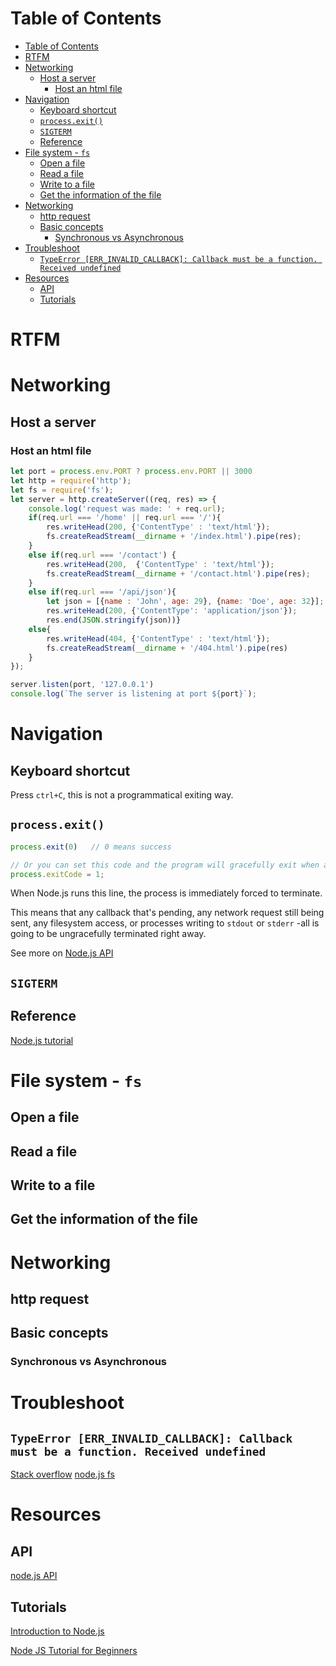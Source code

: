 # Table of Contents
- [Table of Contents](#table-of-contents)
- [RTFM](#rtfm)
- [Networking](#networking)
  - [Host a server](#host-a-server)
    - [Host an html file](#host-an-html-file)
- [Navigation](#navigation)
  - [Keyboard shortcut](#keyboard-shortcut)
  - [```process.exit()```](#processexit)
  - [```SIGTERM```](#sigterm)
  - [Reference](#reference)
- [File system - ```fs```](#file-system---fs)
  - [Open a file](#open-a-file)
  - [Read a file](#read-a-file)
  - [Write to a file](#write-to-a-file)
  - [Get the information of the file](#get-the-information-of-the-file)
- [Networking](#networking-1)
  - [http request](#http-request)
  - [Basic concepts](#basic-concepts)
    - [Synchronous vs Asynchronous](#synchronous-vs-asynchronous)
- [Troubleshoot](#troubleshoot)
  - [```TypeError [ERR_INVALID_CALLBACK]: Callback must be a function. Received undefined```](#typeerror-err_invalid_callback-callback-must-be-a-function-received-undefined)
- [Resources](#resources)
  - [API](#api)
  - [Tutorials](#tutorials)

# RTFM

# Networking
## Host a server
### Host an html file
```javascript
let port = process.env.PORT ? process.env.PORT || 3000
let http = require('http');
let fs = require('fs');
let server = http.createServer((req, res) => {
    console.log('request was made: ' + req.url);
    if(req.url === '/home' || req.url === '/'){
        res.writeHead(200, {'ContentType' : 'text/html'});
        fs.createReadStream(__dirname + '/index.html').pipe(res);
    }
    else if(req.url === '/contact') {
        res.writeHead(200,  {'ContentType' : 'text/html'});
        fs.createReadStream(__dirname + '/contact.html').pipe(res);
    }
    else if(req.url === '/api/json'){
        let json = [{name : 'John', age: 29}, {name: 'Doe', age: 32}];
        res.writeHead(200, {'ContentType': 'application/json'});
        res.end(JSON.stringify(json))}
    else{
        res.writeHead(404, {'ContentType' : 'text/html'});
        fs.createReadStream(__dirname + '/404.html').pipe(res)
    }
});

server.listen(port, '127.0.0.1')
console.log(`The server is listening at port ${port}`);
```

# Navigation
## Keyboard shortcut
Press ```ctrl+C```, this is not a programmatical exiting way.

## ```process.exit()```
```javascript
process.exit(0)   // 0 means success

// Or you can set this code and the program will gracefully exit when all the processing is done.
process.exitCode = 1;

```
When Node.js runs this line, the process is immediately forced to terminate.

This means that any callback that's pending, any network request still being sent, any filesystem access, or processes writing to ```stdout``` or ```stderr``` -all is going to be ungracefully terminated right away.

See more on [Node.js API](https://nodejs.org/api/process.html#process_exit_codes)

## ```SIGTERM```

## Reference
[Node.js tutorial](https://nodejs.dev/how-to-exit-from-a-nodejs-program)


# File system - ```fs```
## Open a file
## Read a file
## Write to a file
## Get the information of the file

# Networking
## http request
## Basic concepts
### Synchronous vs Asynchronous


# Troubleshoot
## ```TypeError [ERR_INVALID_CALLBACK]: Callback must be a function. Received undefined```
[Stack overflow](https://stackoverflow.com/questions/50438592/typeerror-err-invalid-callback-callback-must-be-a-function)
[node.js fs](https://nodejs.org/api/fs.html#fs_fs_writefile_file_data_options_callback)

# Resources
## API
[node.js API](https://nodejs.org/docs/latest/api/)
## Tutorials
[Introduction to Node.js](https://nodejs.dev/)

[Node JS Tutorial for Beginners](https://www.youtube.com/watch?v=w-7RQ46RgxU&list=PL4cUxeGkcC9gcy9lrvMJ75z9maRw4byYp)